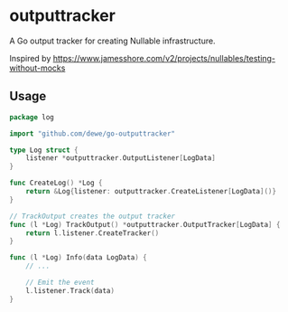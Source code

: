 # outputtracker

A Go output tracker for creating Nullable infrastructure.

Inspired by https://www.jamesshore.com/v2/projects/nullables/testing-without-mocks

## Usage

```go
package log

import "github.com/dewe/go-outputtracker"

type Log struct {
	listener *outputtracker.OutputListener[LogData]
}

func CreateLog() *Log {
	return &Log{listener: outputtracker.CreateListener[LogData]()}
}

// TrackOutput creates the output tracker
func (l *Log) TrackOutput() *outputtracker.OutputTracker[LogData] {
	return l.listener.CreateTracker()
}

func (l *Log) Info(data LogData) {
	// ...

	// Emit the event
	l.listener.Track(data)
}
```
